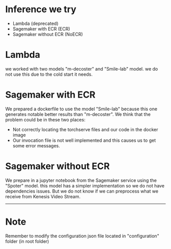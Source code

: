 # Inference we try

* Lambda (deprecated)
* Sagemaker with ECR (ECR)
* Sagemaker without ECR (NoECR)

# Lambda

we worked with two models "m-decoster" and "Smile-lab" model. we do not use this due to the cold start it needs.

# Sagemaker with ECR

We prepared a dockerfile to use the model "Smile-lab" because this one generates notable better results than "m-decoster". We think that the problem could be in these two places:
 * Not correctly locating the torchserve files and our code in the docker image  
 * Our invocation file is not well implemented and this causes us to get some error messages.

# Sagemaker without ECR

We prepare in a jupyter notebook from the Sagemaker service using the "Spoter" model. this model has a simpler implementation so we do not have dependencies issues. But we do not know if we can preprocess what we receive from Kenesis Video Stream.

---------------------
# Note

Remember to modify the configuration json file located in "configuration" folder (in root folder) 